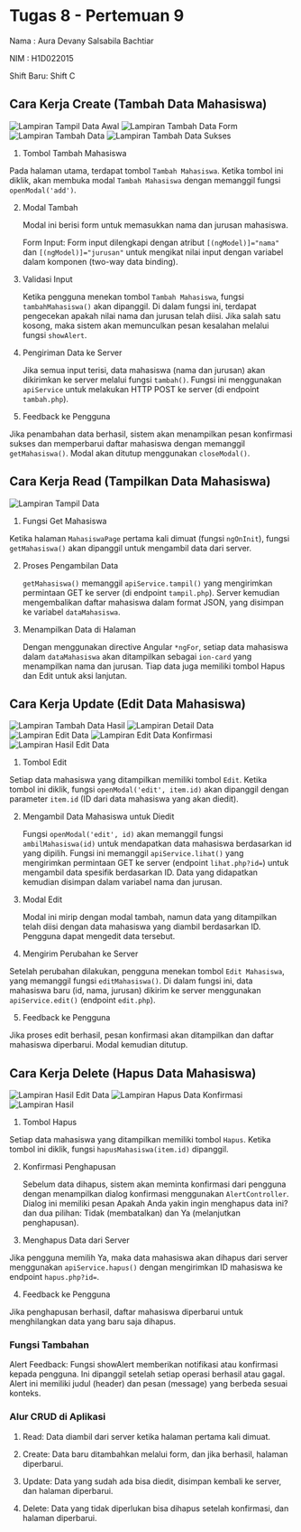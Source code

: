 # Tugas 8 - Pertemuan 9

Nama : Aura Devany Salsabila Bachtiar

NIM : H1D022015

Shift Baru: Shift C

## Cara Kerja Create (Tambah Data Mahasiswa)

![Lampiran Tampil Data Awal](tampildata1.png)
![Lampiran Tambah Data Form](form_tambahdata.png)
![Lampiran Tambah Data](tambahdata.png)
![Lampiran Tambah Data Sukses](sukses_tambahdata.png)

1. Tombol Tambah Mahasiswa
   
  Pada halaman utama, terdapat tombol `Tambah Mahasiswa`. Ketika tombol ini diklik, akan membuka modal `Tambah Mahasiswa` dengan memanggil fungsi `openModal('add')`.

2. Modal Tambah

   Modal ini berisi form untuk memasukkan nama dan jurusan mahasiswa.

   Form Input: Form input dilengkapi dengan atribut `[(ngModel)]="nama"` dan `[(ngModel)]="jurusan"` untuk mengikat nilai input dengan variabel dalam komponen (two-way data binding).

3. Validasi Input

   Ketika pengguna menekan tombol `Tambah Mahasiswa`, fungsi `tambahMahasiswa()` akan dipanggil. Di dalam fungsi ini, terdapat pengecekan apakah nilai nama dan jurusan telah diisi. Jika salah satu kosong, maka sistem akan memunculkan pesan kesalahan melalui fungsi `showAlert`.

4. Pengiriman Data ke Server

   Jika semua input terisi, data mahasiswa (nama dan jurusan) akan dikirimkan ke server melalui fungsi `tambah()`. Fungsi ini menggunakan `apiService` untuk melakukan HTTP POST ke server (di endpoint `tambah.php`).

5. Feedback ke Pengguna

  Jika penambahan data berhasil, sistem akan menampilkan pesan konfirmasi sukses dan memperbarui daftar mahasiswa dengan memanggil `getMahasiswa()`. Modal akan ditutup menggunakan `closeModal()`.

## Cara Kerja Read (Tampilkan Data Mahasiswa)

![Lampiran Tampil Data](tampildata2.png)

1. Fungsi Get Mahasiswa
   
  Ketika halaman `MahasiswaPage` pertama kali dimuat (fungsi `ngOnInit`), fungsi `getMahasiswa()` akan dipanggil untuk mengambil data dari server.

2. Proses Pengambilan Data

   `getMahasiswa()` memanggil `apiService.tampil()` yang mengirimkan permintaan GET ke server (di endpoint `tampil.php`). Server kemudian mengembalikan daftar mahasiswa dalam format JSON, yang disimpan ke variabel `dataMahasiswa`.

3. Menampilkan Data di Halaman

   Dengan menggunakan directive Angular `*ngFor`, setiap data mahasiswa dalam `dataMahasiswa` akan ditampilkan sebagai `ion-card` yang menampilkan nama dan jurusan. Tiap data juga memiliki tombol Hapus dan Edit untuk aksi lanjutan.

## Cara Kerja Update (Edit Data Mahasiswa)

![Lampiran Tambah Data Hasil](tampildata2.png)
![Lampiran Detail Data](detaildata.png)
![Lampiran Edit Data](editdata.png)
![Lampiran Edit Data Konfirmasi](konfirmasi_editdata.png)
![Lampiran Hasil Edit Data](hasil_editdata.png)

1. Tombol Edit
   
  Setiap data mahasiswa yang ditampilkan memiliki tombol `Edit`. Ketika tombol ini diklik, fungsi `openModal('edit', item.id)` akan dipanggil dengan parameter `item.id` (ID dari data mahasiswa yang akan diedit).

2. Mengambil Data Mahasiswa untuk Diedit

   Fungsi `openModal('edit', id)` akan memanggil fungsi `ambilMahasiswa(id)` untuk mendapatkan data mahasiswa berdasarkan id yang dipilih. Fungsi ini memanggil `apiService.lihat()` yang mengirimkan permintaan GET ke server (endpoint `lihat.php?id=`) untuk mengambil data spesifik berdasarkan ID. Data yang didapatkan kemudian disimpan dalam variabel nama dan jurusan.

3. Modal Edit

   Modal ini mirip dengan modal tambah, namun data yang ditampilkan telah diisi dengan data mahasiswa yang diambil berdasarkan ID. Pengguna dapat mengedit data tersebut.
   
4. Mengirim Perubahan ke Server

  Setelah perubahan dilakukan, pengguna menekan tombol `Edit Mahasiswa`, yang memanggil fungsi `editMahasiswa()`. Di dalam fungsi ini, data mahasiswa baru (id, nama, jurusan) dikirim ke server menggunakan `apiService.edit()` (endpoint `edit.php`).

5. Feedback ke Pengguna
   
  Jika proses edit berhasil, pesan konfirmasi akan ditampilkan dan daftar mahasiswa diperbarui. Modal kemudian ditutup.

## Cara Kerja Delete (Hapus Data Mahasiswa)

![Lampiran Hasil Edit Data](hasil_editdata.png)
![Lampiran Hapus Data Konfirmasi](konfirmasi_hapusdata.png)
![Lampiran Hasil](hasil_hapusdata.png)

1. Tombol Hapus
   
  Setiap data mahasiswa yang ditampilkan memiliki tombol `Hapus`. Ketika tombol ini diklik, fungsi `hapusMahasiswa(item.id)` dipanggil.

2. Konfirmasi Penghapusan

   Sebelum data dihapus, sistem akan meminta konfirmasi dari pengguna dengan menampilkan dialog konfirmasi menggunakan `AlertController`. Dialog ini memiliki pesan Apakah Anda yakin ingin menghapus data ini? dan dua pilihan: Tidak (membatalkan) dan Ya (melanjutkan penghapusan).

3. Menghapus Data dari Server

  Jika pengguna memilih Ya, maka data mahasiswa akan dihapus dari server menggunakan `apiService.hapus()` dengan mengirimkan ID mahasiswa ke endpoint `hapus.php?id=`.

4. Feedback ke Pengguna

  Jika penghapusan berhasil, daftar mahasiswa diperbarui untuk menghilangkan data yang baru saja dihapus.

### Fungsi Tambahan

Alert Feedback: Fungsi showAlert memberikan notifikasi atau konfirmasi kepada pengguna. Ini dipanggil setelah setiap operasi berhasil atau gagal. Alert ini memiliki judul (header) dan pesan (message) yang berbeda sesuai konteks.

### Alur CRUD di Aplikasi

1. Read: Data diambil dari server ketika halaman pertama kali dimuat.

2. Create: Data baru ditambahkan melalui form, dan jika berhasil, halaman diperbarui.

3. Update: Data yang sudah ada bisa diedit, disimpan kembali ke server, dan halaman diperbarui.

4. Delete: Data yang tidak diperlukan bisa dihapus setelah konfirmasi, dan halaman diperbarui.
